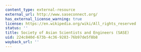 ```yaml
---
content_type: external-resource
external_url: http://www.saseconnect.org/
has_external_license_warning: true
license: https://en.wikipedia.org/wiki/All_rights_reserved
status: ''
title: Society of Asian Scientists and Engineers (SASE)
uid: 224c840d-673b-4c36-9283-76b97de5f8b8
wayback_url: ''
---
```

